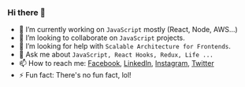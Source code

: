 ### Hi there 👋

- 🔭 I’m currently working on `JavaScript` mostly (React, Node, AWS...)
- 👯 I’m looking to collaborate on `JavaScript` projects.
- 🤔 I’m looking for help with `Scalable Architecture for Frontends`.
- 💬 Ask me about `JavaScript, React Hooks, Redux, Life ...`
- 📫 How to reach me: [Facebook](https://www.facebook.com/cameraluvssagar/), [LinkedIn](https://www.LinkedIn.com/in/SagarBajpai), [Instagram](https://www.instagram.com/sagarbajpai_), [Twitter](https://www.twitter.com/sagarbajpai_)
- ⚡ Fun fact: There's no fun fact, lol!
